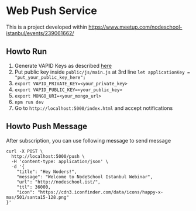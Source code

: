 # Web Push Service

This is a project developed within https://www.meetup.com/nodeschool-istanbul/events/239061662/

## Howto Run

1. Generate VAPID Keys as described [here](https://www.npmjs.com/package/web-push)
2. Put public key inside `public/js/main.js` at 3rd line `let applicationKey = "put_your_public_key_here";`
3. `export VAPID_PRIVATE_KEY=<your_private_key>`
4. `export VAPID_PUBLIC_KEY=<your_public_key>`
5. `export MONGO_URI=<your_mongo_url>`
6. `npm run dev`
7. Go to `http://localhost:5000/index.html` and accept notifications

## Howto Push Message

After subscription, you can use following message to send message

```
curl -X POST \
  http://localhost:5000/push \
  -H 'content-type: application/json' \
  -d '{
	"title": "Hey Noders!",
    "message": "Welcome to NodeSchool Istanbul Webinar",
    "url": "http://nodeschool.ist/",
    "ttl": 36000,
    "icon": "https://cdn3.iconfinder.com/data/icons/happy-x-mas/501/santa15-128.png"
}'
```